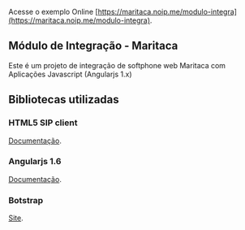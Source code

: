 Acesse o exemplo Online [https://maritaca.noip.me/modulo-integra](https://maritaca.noip.me/modulo-integra).

## Módulo de Integração - Maritaca

Este é um projeto de integração de softphone web Maritaca com Aplicações Javascript (Angularjs 1.x)

## Bibliotecas utilizadas

### HTML5 SIP client

[Documentação](https://www.doubango.org/sipml5/).

### Angularjs 1.6

[Documentação](https://code.angularjs.org/1.6.10/docs/guide).

### Botstrap

[Site](https://getbootstrap.com/).
